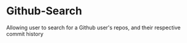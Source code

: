 # Github-Search
Allowing user to search for a Github user's repos, and their respective commit history
